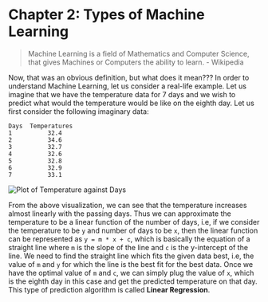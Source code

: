 # Chapter 2: Types of Machine Learning
>Machine Learning is a field of Mathematics and Computer Science, that gives Machines or Computers the ability to learn. - Wikipedia

Now, that was an obvious definition, but what does it mean??? In order to understand Machine Learning, let us consider a real-life example. Let us imagine that we have the temperature data for 7 days and we wish to predict what would the temperature would be like on the eighth day. Let us first consider the following imaginary data:
```
Days  Temperatures
1          32.4
2          34.6
3          32.7
4          32.6
5          32.8
6          32.9
7          33.1
```
![Plot of Temperature against Days](https://github.com/koderunners/Machine-Learning-MOOC/blob/master/1_Introduction_to_Machine_Learning/Assets/figure_1.png)

From the above visualization, we can see that the temperature increases almost linearly with the passing days. Thus we can approximate the temperature to be a linear function of the number of days, i.e, if we consider the temperature to be ```y``` and number of days to be ```x```, then the linear function can be represented as ```y = m * x + c```, which is basically the equation of a straight line where ```m``` is the slope of the line and ```c``` is the y-intercept of the line. We need to find the straight line which fits the given data best, i.e, the value of ```m``` and ```y``` for which the line is the best fit for the best data. Once we have the optimal value of ```m``` and ```c```, we can simply plug the value of ```x```, which is the eighth day in this case and get the predicted temperature on that day. This type of prediction algorithm is called **Linear Regression**.
